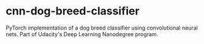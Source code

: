# cnn-dog-breed-classifier
PyTorch implementation of a dog breed classifier using convolutional neural nets. Part of Udacity's Deep Learning Nanodegree program.
